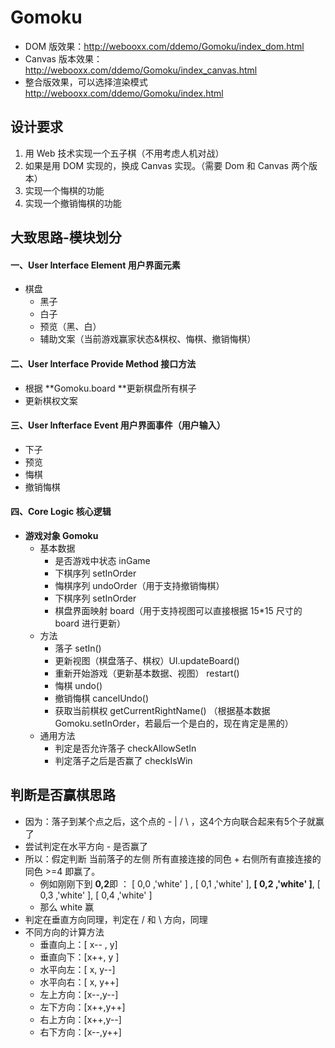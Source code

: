 # Gomoku

- DOM 版效果：http://webooxx.com/ddemo/Gomoku/index_dom.html
- Canvas 版本效果：http://webooxx.com/ddemo/Gomoku/index_canvas.html
- 整合版效果，可以选择渲染模式 http://webooxx.com/ddemo/Gomoku/index.html



## 设计要求

1. 用 Web 技术实现一个五子棋（不用考虑人机对战）
2. 如果是用 DOM 实现的，换成 Canvas 实现。（需要 Dom 和 Canvas 两个版本）
3. 实现一个悔棋的功能
4. 实现一个撤销悔棋的功能

## 大致思路-模块划分

#### 一、User Interface Element 用户界面元素

- 棋盘
  - 黑子
  - 白子
  - 预览（黑、白）
  - 辅助文案（当前游戏赢家状态&棋权、悔棋、撤销悔棋）

#### 二、User Interface Provide Method 接口方法

- 根据 **Gomoku.board **更新棋盘所有棋子
- 更新棋权文案

#### 三、User Infterface Event 用户界面事件（用户输入）

- 下子
- 预览
- 悔棋
- 撤销悔棋

#### 四、Core Logic 核心逻辑

- **游戏对象 Gomoku**
  - 基本数据
    - 是否游戏中状态 inGame 
    - 下棋序列 setInOrder
    - 悔棋序列 undoOrder（用于支持撤销悔棋）
    - 下棋序列 setInOrder
    - 棋盘界面映射 board（用于支持视图可以直接根据 15\*15 尺寸的 board 进行更新）
  - 方法
    - 落子 setIn()
    - 更新视图（棋盘落子、棋权）UI.updateBoard()
    - 重新开始游戏（更新基本数据、视图） restart()
    - 悔棋 undo()
    - 撤销悔棋 cancelUndo()
    - 获取当前棋权  getCurrentRightName() （根据基本数据 Gomoku.setInOrder，若最后一个是白的，现在肯定是黑的）
  - 通用方法
    - 判定是否允许落子 checkAllowSetIn
    - 判定落子之后是否赢了 checkIsWin
    

## 判断是否赢棋思路

- 因为：落子到某个点之后，这个点的 - | \/ \\ ，这4个方向联合起来有5个子就赢了
- 尝试判定在水平方向 - 是否赢了
- 所以：假定判断  当前落子的左侧 所有直接连接的同色 + 右侧所有直接连接的同色 >=4 即赢了。
  - 例如刚刚下到 **0,2**即 ： [ 0,0 ,'white' ] , [ 0,1 ,'white' ], **[ 0,2 ,'white' ]**, [ 0,3 ,'white' ], [ 0,4 ,'white' ]
  - 那么 white 赢
- 判定在垂直方向同理，判定在 / 和 \ 方向，同理
- 不同方向的计算方法
  - 垂直向上：[ x--  , y]
  - 垂直向下：[x++, y ]
  - 水平向左：[ x, y--]
  - 水平向右：[ x, y++]
  - 左上方向：[x--,y--]
  - 左下方向：[x++,y++]
  - 右上方向：[x++,y--]
  - 右下方向：[x--,y++]





